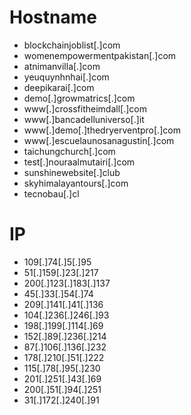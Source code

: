 # Hostname
- blockchainjoblist[.]com
- womenempowermentpakistan[.]com
- atnimanvilla[.]com
- yeuquynhnhai[.]com
- deepikarai[.]com
- demo[.]growmatrics[.]com
- www[.]crossfitheimdall[.]com
- www[.]bancadelluniverso[.]it
- www[.]demo[.]thedryerventpro[.]com
- www[.]escuelaunosanagustin[.]com
- taichungchurch[.]com
- test[.]nouraalmutairi[.]com
- sunshinewebsite[.]club
- skyhimalayantours[.]com
- tecnobau[.]cl

# IP
- 109[.]74[.]5[.]95
- 51[.]159[.]23[.]217
- 200[.]123[.]183[.]137
- 45[.]33[.]54[.]74
- 209[.]141[.]41[.]136
- 104[.]236[.]246[.]93
- 198[.]199[.]114[.]69
- 152[.]89[.]236[.]214
- 87[.]106[.]136[.]232
- 178[.]210[.]51[.]222
- 115[.]78[.]95[.]230
- 201[.]251[.]43[.]69
- 200[.]51[.]94[.]251
- 31[.]172[.]240[.]91